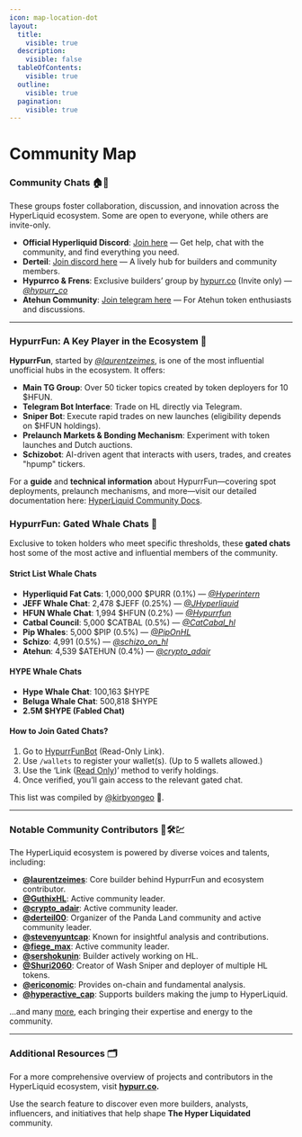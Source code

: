 ```yaml
---
icon: map-location-dot
layout:
  title:
    visible: true
  description:
    visible: false
  tableOfContents:
    visible: true
  outline:
    visible: true
  pagination:
    visible: true
---
```


# Community Map

### Community Chats 🏠💬

These groups foster collaboration, discussion, and innovation across the HyperLiquid ecosystem. Some are open to everyone, while others are invite-only.

* **Official Hyperliquid Discord**: [Join here](https://discord.com/invite/hyperliquid) — Get help, chat with the community, and find everything you need.
* **Derteil**: [Join discord here](https://discord.gg/Kh7AYY9h) — A lively hub for builders and community members.
* **Hypurrco & Frens**: Exclusive builders’ group by [hypurr.co](https://hypurr.co/) (Invite only) — [_@hypurr\_co_](https://x.com/hypurr_co)
* **Atehun Community**: [Join telegram here](https://t.me/atehundredollars) — For Atehun token enthusiasts and discussions.

***

### HypurrFun: A Key Player in the Ecosystem 🧰

**HypurrFun**, started by [_@laurentzeimes_](https://x.com/laurentzeimes), is one of the most influential unofficial hubs in the ecosystem. It offers:

* **Main TG Group**: Over 50 ticker topics created by token deployers for 10 $HFUN.
* **Telegram Bot Interface**: Trade on HL directly via Telegram.
* **Sniper Bot**: Execute rapid trades on new launches (eligibility depends on $HFUN holdings).
* **Prelaunch Markets & Bonding Mechanism**: Experiment with token launches and Dutch auctions.
* **Schizobot**: AI-driven agent that interacts with users, trades, and creates "hpump" tickers.

For a **guide** and **technical information** about HypurrFun—covering spot deployments, prelaunch mechanisms, and more—visit our detailed documentation here: [HyperLiquid Community Docs](https://community-hyperliquid.gitbook.io/community-docs/for-builders-or-traders/spot-deployments-and-hypurr).

### HypurrFun: Gated Whale Chats 🏰

Exclusive to token holders who meet specific thresholds, these **gated chats** host some of the most active and influential members of the community.

#### **Strict List Whale Chats**

* **Hyperliquid Fat Cats**: 1,000,000 $PURR (0.1%) — [_@Hyperintern_](https://x.com/Hyperintern)
* **JEFF Whale Chat**: 2,478 $JEFF (0.25%) — [_@JHyperliquid_](https://x.com/JHyperliquid)
* **HFUN Whale Chat**: 1,994 $HFUN (0.2%) — [_@Hypurrfun_](https://x.com/Hypurrfun)
* **Catbal Council**: 5,000 $CATBAL (0.5%) — [_@CatCabal\_hl_](https://x.com/CatCabal_hl)
* **Pip Whales**: 5,000 $PIP (0.5%) — [_@PipOnHL_](https://x.com/PipOnHL)
* **Schizo**: 4,991 (0.5%) — [_@schizo\_on\_hl_](https://x.com/schizo_on_hl)
* **Atehun**: 4,539 $ATEHUN (0.4%) — [_@crypto\_adair_](https://x.com/crypto_adair)

#### **HYPE Whale Chats**

* **Hype Whale Chat**: 100,163 $HYPE
* **Beluga Whale Chat**: 500,818 $HYPE
* **2.5M $HYPE (Fabled Chat)**

#### **How to Join Gated Chats?**

1. Go to [HypurrFunBot](https://t.me/HypurrFunBot) (Read-Only Link).
2. Use `/wallets` to register your wallet(s). (Up to 5 wallets allowed.)
3. Use the ‘Link ([Read Only](https://hypurr-fun.gitbook.io/hypurr-fun-docs/wallets/multi-wallets))’ method to verify holdings.
4. Once verified, you’ll gain access to the relevant gated chat.

This list was compiled by [@kirbyongeo](https://x.com/kirbyongeo/status/1864659841639436553) 🙌.

***

### Notable Community Contributors 📣🛠️💹

The HyperLiquid ecosystem is powered by diverse voices and talents, including:

* [**@laurentzeimes**](https://x.com/laurentzeimes): Core builder behind HypurrFun and ecosystem contributor.
* [**@GuthixHL**](https://x.com/guthixhl?s=21\&t=fyJoiPJn7gE_VIRS05WBaQ): Active community leader.
* [**@crypto\_adair**](https://x.com/crypto_adair): Active community leader.
* [**@derteil00**](https://x.com/derteil00): Organizer of the Panda Land community and active community leader.
* [**@stevenyuntcap**](https://x.com/stevenyuntcap): Known for insightful analysis and contributions.
* [**@fiege\_max**](https://x.com/fiege_max): Active community leader.
* [**@sershokunin**](https://x.com/sershokunin): Builder actively working on HL.
* [**@Shuri2060**](https://x.com/Shuri2060): Creator of Wash Sniper and deployer of multiple HL tokens.
* [**@ericonomic**](https://x.com/ericonomic): Provides on-chain and fundamental analysis.
* [**@hyperactive\_cap**](https://x.com/hyperactive_cap): Supports builders making the jump to HyperLiquid.

…and many [more](https://x.com/jimihendrixgin/status/1867772702003466400), each bringing their expertise and energy to the community.

***

### Additional Resources 🗂️

For a more comprehensive overview of projects and contributors in the HyperLiquid ecosystem, visit [**hypurr.co**](https://www.hypurr.co/ecosystem-projects)**.**

Use the search feature to discover even more builders, analysts, influencers, and initiatives that help shape **The Hyper Liquidated** community.
